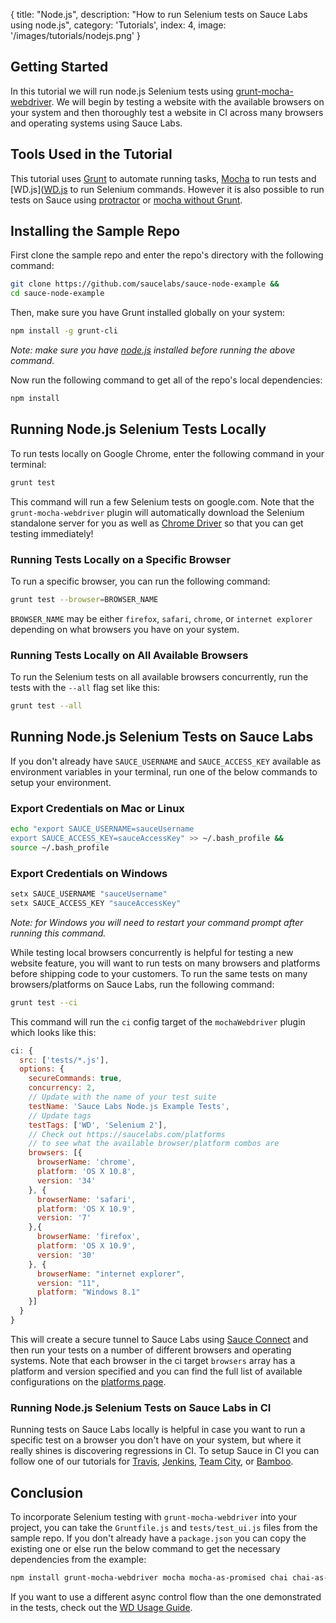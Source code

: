  {
  title: "Node.js",
  description: "How to run Selenium tests on Sauce Labs using node.js",
  category: 'Tutorials',
  index: 4,
  image: '/images/tutorials/nodejs.png'
}

## Getting Started

In this tutorial we will run node.js Selenium tests using [grunt-mocha-webdriver](https://github.com/jmreidy/grunt-mocha-webdriver). We will begin by testing a website with the available browsers on your system and then thoroughly test a website in CI across many browsers and operating systems using Sauce Labs.

## Tools Used in the Tutorial

This tutorial uses [Grunt](http://gruntjs.com/) to automate running tasks, [Mocha](http://visionmedia.github.io/mocha/) to run tests and [WD.js]([WD.js](https://github.com/admc/wd) to run Selenium commands. However it is also possible to run tests on Sauce using [protractor](https://github.com/saucelabs/node-tutorials/tree/master/protractor-demo) or [mocha without Grunt](https://github.com/saucelabs/node-tutorials/tree/master/mocha-wd-parallel).

## Installing the Sample Repo

First clone the sample repo and enter the repo's directory with the following command:

```bash
git clone https://github.com/saucelabs/sauce-node-example &&
cd sauce-node-example
```

Then, make sure you have Grunt installed globally on your system:

```bash
npm install -g grunt-cli
```
*Note: make sure you have [node.js](http://nodejs.org/) installed before running the above command.*

Now run the following command to get all of the repo's local dependencies:

```bash
npm install
```

## Running Node.js Selenium Tests Locally

To run tests locally on Google Chrome, enter the following command in your terminal:

```bash
grunt test
```

This command will run a few Selenium tests on google.com. Note that the `grunt-mocha-webdriver` plugin will automatically download the Selenium standalone server for you as well as [Chrome Driver](https://code.google.com/p/chromedriver/) so that you can get testing immediately!

### Running Tests Locally on a Specific Browser

To run a specific browser, you can run the following command:

```bash
grunt test --browser=BROWSER_NAME
```

`BROWSER_NAME` may be either `firefox`, `safari`, `chrome`, or `internet explorer` depending on what browsers you have on your system.


### Running Tests Locally on All Available Browsers

To run the Selenium tests on all available browsers concurrently, run the tests with the `--all` flag set like this:

```bash
grunt test --all
```

## Running Node.js Selenium Tests on Sauce Labs

If you don't already have `SAUCE_USERNAME` and `SAUCE_ACCESS_KEY` available as environment variables in your terminal, run one of the below commands to setup your environment.

### Export Credentials on <i class="fa fa-apple"></i> Mac or <i class="fa fa-linux"></i> Linux


```bash
echo "export SAUCE_USERNAME=sauceUsername
export SAUCE_ACCESS_KEY=sauceAccessKey" >> ~/.bash_profile &&
source ~/.bash_profile
```

### Export Credentials on <i class="fa fa-windows"></i> Windows

```bat
setx SAUCE_USERNAME "sauceUsername"
setx SAUCE_ACCESS_KEY "sauceAccessKey"
```
*Note: for Windows you will need to restart your command prompt after running this command.*


While testing local browsers concurrently is helpful for testing a new website feature, you will want to run tests on many browsers and platforms before shipping code to your customers. To run the same tests on many browsers/platforms on Sauce Labs, run the following command:

```bash
grunt test --ci
```

This command will run the `ci` config target of the `mochaWebdriver` plugin which looks like this:
```js
ci: {
  src: ['tests/*.js'],
  options: {
    secureCommands: true,
    concurrency: 2,
    // Update with the name of your test suite
    testName: 'Sauce Labs Node.js Example Tests',
    // Update tags
    testTags: ['WD', 'Selenium 2'],
    // Check out https://saucelabs.com/platforms
    // to see what the available browser/platform combos are
    browsers: [{
      browserName: 'chrome',
      platform: 'OS X 10.8',
      version: '34'
    }, {
      browserName: 'safari',
      platform: 'OS X 10.9',
      version: '7'
    },{
      browserName: 'firefox',
      platform: 'OS X 10.9',
      version: '30'
    }, {
      browserName: "internet explorer",
      version: "11",
      platform: "Windows 8.1"
    }]
  }
}
```

This will create a secure tunnel to Sauce Labs using [Sauce Connect](/reference/sauce-connect/) and then run your tests on a number of different browsers and operating systems. Note that each browser in the ci target `browsers` array has a platform and version specified and you can find the full list of available configurations on the [platforms page](https://saucelabs.com/platforms).

### Running Node.js Selenium Tests on Sauce Labs in CI

Running tests on Sauce Labs locally is helpful in case you want to run a specific test on a browser you don't have on your system, but where it really shines is discovering regressions in CI. To setup Sauce in CI you can follow one of our tutorials for [Travis](/ci-integrations/travis-ci/), [Jenkins](/ci-integrations/jenkins/), [Team City](/ci-integrations/teamcity/), or [Bamboo](/ci-integrations/bamboo/).

## Conclusion

To incorporate Selenium testing with `grunt-mocha-webdriver` into your project, you can take the `Gruntfile.js` and `tests/test_ui.js` files from the sample repo. If you don't already have a `package.json` you can copy the existing one or else run the below command to get the necessary dependencies from the example:

```bash
npm install grunt-mocha-webdriver mocha mocha-as-promised chai chai-as-promised wd --save-dev
```

If you want to use a different async control flow than the one demonstrated in the tests, check out the [WD Usage Guide](https://github.com/admc/wd#usage). 